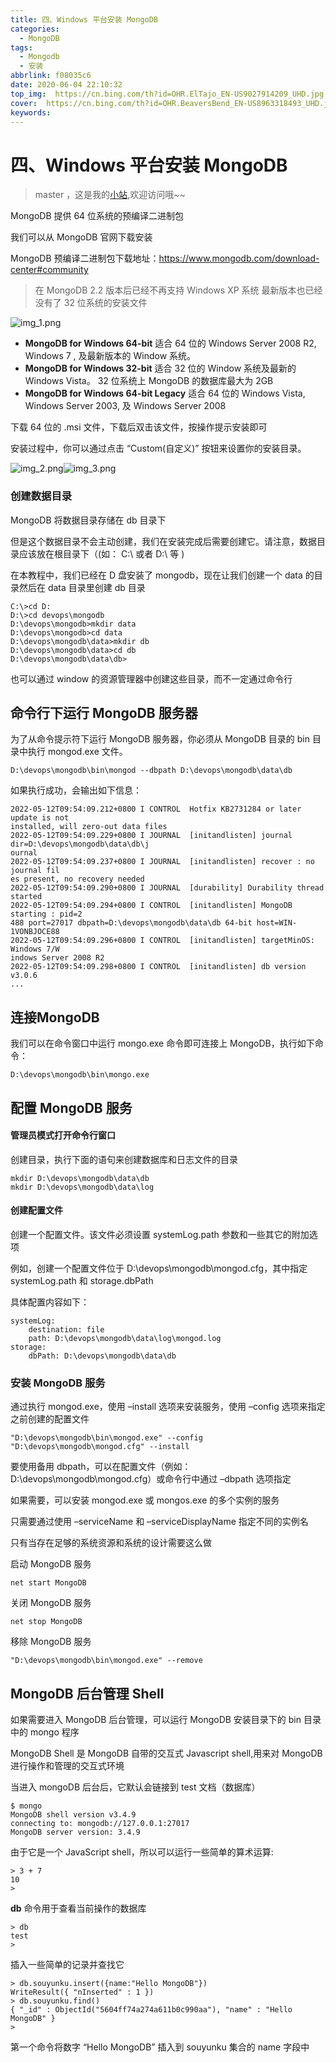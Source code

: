 ```yaml
---
title: 四、Windows 平台安装 MongoDB
categories:
  - MongoDB
tags:
  - Mongodb
  - 安装
abbrlink: f08035c6
date: 2020-06-04 22:10:32
top_img:  https://cn.bing.com/th?id=OHR.ElTajo_EN-US9027914209_UHD.jpg
cover:  https://cn.bing.com/th?id=OHR.BeaversBend_EN-US8963318493_UHD.jpg
keywords:  
---
```

# 四、Windows 平台安装 MongoDB
> master ，这是我的[小站](https://www.tryrun.top),欢迎访问哦~~

MongoDB 提供 64 位系统的预编译二进制包

我们可以从 MongoDB 官网下载安装

MongoDB 预编译二进制包下载地址：https://www.mongodb.com/download-center#community

> 在 MongoDB 2.2 版本后已经不再支持 Windows XP 系统 最新版本也已经没有了 32 位系统的安装文件

![img_1.png](https://s3.uuu.ovh/imgs/2022/05/12/3300d39b22ebe0e0.png)

- **MongoDB for Windows 64-bit** 适合 64 位的 Windows Server 2008 R2, Windows 7 , 及最新版本的 Window 系统。
- **MongoDB for Windows 32-bit** 适合 32 位的 Window 系统及最新的 Windows Vista。 32 位系统上 MongoDB 的数据库最大为 2GB
- **MongoDB for Windows 64-bit Legacy** 适合 64 位的 Windows Vista, Windows Server 2003, 及 Windows Server 2008

下载 64 位的 .msi 文件，下载后双击该文件，按操作提示安装即可

安装过程中，你可以通过点击 “Custom(自定义)” 按钮来设置你的安装目录。

![img_2.png](https://s3.uuu.ovh/imgs/2022/05/12/424d532ba3818924.png)![img_3.png](https://s3.uuu.ovh/imgs/2022/05/12/b0dcb3c010e68f1a.png)

### 创建数据目录

MongoDB 将数据目录存储在 db 目录下

但是这个数据目录不会主动创建，我们在安装完成后需要创建它。请注意，数据目录应该放在根目录下（(如： C:\ 或者 D:\ 等 )

在本教程中，我们已经在 D 盘安装了 mongodb，现在让我们创建一个 data 的目录然后在 data 目录里创建 db 目录

```
C:\>cd D:
D:\>cd devops\mongodb
D:\devops\mongodb>mkdir data
D:\devops\mongodb>cd data
D:\devops\mongodb\data>mkdir db
D:\devops\mongodb\data>cd db
D:\devops\mongodb\data\db>
```

也可以通过 window 的资源管理器中创建这些目录，而不一定通过命令行

## 命令行下运行 MongoDB 服务器

为了从命令提示符下运行 MongoDB 服务器，你必须从 MongoDB 目录的 bin 目录中执行 mongod.exe 文件。

```
D:\devops\mongodb\bin\mongod --dbpath D:\devops\mongodb\data\db
```

如果执行成功，会输出如下信息：

```
2022-05-12T09:54:09.212+0800 I CONTROL  Hotfix KB2731284 or later update is not
installed, will zero-out data files
2022-05-12T09:54:09.229+0800 I JOURNAL  [initandlisten] journal dir=D:\devops\mongodb\data\db\j
ournal
2022-05-12T09:54:09.237+0800 I JOURNAL  [initandlisten] recover : no journal fil
es present, no recovery needed
2022-05-12T09:54:09.290+0800 I JOURNAL  [durability] Durability thread started
2022-05-12T09:54:09.294+0800 I CONTROL  [initandlisten] MongoDB starting : pid=2
488 port=27017 dbpath=D:\devops\mongodb\data\db 64-bit host=WIN-1VONBJOCE88
2022-05-12T09:54:09.296+0800 I CONTROL  [initandlisten] targetMinOS: Windows 7/W
indows Server 2008 R2
2022-05-12T09:54:09.298+0800 I CONTROL  [initandlisten] db version v3.0.6
...
```

## 连接MongoDB

我们可以在命令窗口中运行 mongo.exe 命令即可连接上 MongoDB，执行如下命令：

```
D:\devops\mongodb\bin\mongo.exe
```

## 配置 MongoDB 服务

#### 管理员模式打开命令行窗口

创建目录，执行下面的语句来创建数据库和日志文件的目录

```
mkdir D:\devops\mongodb\data\db
mkdir D:\devops\mongodb\data\log
```

#### 创建配置文件

创建一个配置文件。该文件必须设置 systemLog.path 参数和一些其它的附加选项

例如，创建一个配置文件位于 D:\devops\mongodb\mongod.cfg，其中指定 systemLog.path 和 storage.dbPath

具体配置内容如下：

```
systemLog:
    destination: file
    path: D:\devops\mongodb\data\log\mongod.log
storage:
    dbPath: D:\devops\mongodb\data\db
```

### 安装 MongoDB 服务

通过执行 mongod.exe，使用 –install 选项来安装服务，使用 –config 选项来指定之前创建的配置文件

```
"D:\devops\mongodb\bin\mongod.exe" --config "D:\devops\mongodb\mongod.cfg" --install
```

要使用备用 dbpath，可以在配置文件（例如：D:\devops\mongodb\mongod.cfg）或命令行中通过 –dbpath 选项指定

如果需要，可以安装 mongod.exe 或 mongos.exe 的多个实例的服务

只需要通过使用 –serviceName 和 –serviceDisplayName 指定不同的实例名

只有当存在足够的系统资源和系统的设计需要这么做

启动 MongoDB 服务

```
net start MongoDB
```

关闭 MongoDB 服务

```
net stop MongoDB
```

移除 MongoDB 服务

```
"D:\devops\mongodb\bin\mongod.exe" --remove
```

## MongoDB 后台管理 Shell

如果需要进入 MongoDB 后台管理，可以运行 MongoDB 安装目录下的 bin 目录中的 mongo 程序

MongoDB Shell 是 MongoDB 自带的交互式 Javascript shell,用来对 MongoDB 进行操作和管理的交互式环境

当进入 mongoDB 后台后，它默认会链接到 test 文档（数据库）

```
$ mongo                      
MongoDB shell version v3.4.9
connecting to: mongodb://127.0.0.1:27017
MongoDB server version: 3.4.9
```

由于它是一个 JavaScript shell，所以可以运行一些简单的算术运算:

```
> 3 + 7
10
>
```

**db** 命令用于查看当前操作的数据库

```
> db
test
>
```

插入一些简单的记录并查找它

```
> db.souyunku.insert({name:"Hello MongoDB"})
WriteResult({ "nInserted" : 1 })
> db.souyunku.find()
{ "_id" : ObjectId("5604ff74a274a611b0c990aa"), "name" : "Hello MongoDB" }
>
```

第一个命令将数字 “Hello MongoDB” 插入到 souyunku 集合的 name 字段中
